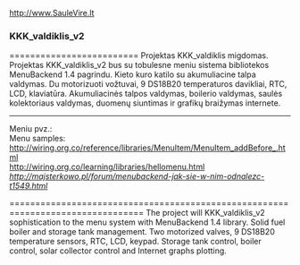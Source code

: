 http://www.SauleVire.lt

<h3>KKK_valdiklis_v2</h3>

=========================
Projektas KKK_valdiklis migdomas. 
Projektas KKK_valdiklis_v2 bus su tobulesne meniu sistema bibliotekos MenuBackend 1.4 pagrindu.
Kieto kuro katilo su akumuliacine talpa valdymas. 
Du motorizuoti vožtuvai, 9 DS18B20 temperaturos davikliai, RTC, LCD, klaviatūra. 
Akumuliacinės talpos valdymas, boilerio valdymas, 
saulės kolektoriaus valdymas, duomenų siuntimas ir grafikų braižymas internete.

--------------------
Meniu pvz.:<br>
Menu samples:<br>
http://wiring.org.co/reference/libraries/MenuItem/MenuItem_addBefore_.html<br>
http://wiring.org.co/learning/libraries/hellomenu.html<br>
<i>http://majsterkowo.pl/forum/menubackend-jak-sie-w-nim-odnalezc-t1549.html</i><br>


================================================================================
The project will KKK_valdiklis_v2 sophistication to the menu system with MenuBackend 1.4 library. 
Solid fuel boiler and storage tank management. 
Two motorized valves, 9 DS18B20 temperature sensors, RTC, LCD, keypad. Storage tank control, boiler control, 
solar collector control and Internet graphs plotting.
